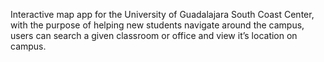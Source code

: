 Interactive map app for the University of Guadalajara South Coast Center, with the purpose of helping new students navigate around the campus, users can search a given classroom or office and view it’s location on campus.

